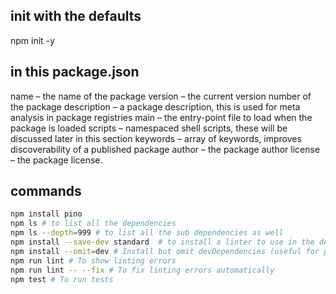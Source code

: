 ## init with the defaults

npm init -y

## in this package.json

name – the name of the package
version – the current version number of the package
description – a package description, this is used for meta analysis in package registries
main – the entry-point file to load when the package is loaded
scripts – namespaced shell scripts, these will be discussed later in this section
keywords – array of keywords, improves discoverability of a published package
author – the package author
license – the package license.

## commands

```zsh
npm install pino
npm ls # to list all the dependencies
npm ls --depth=999 # to list all the sub dependencies as well
npm install --save-dev standard  # to install a linter to use in the development time only
npm install --omit=dev # Install but omit devDependencies (useful for production installs)
npm run lint # To show linting errors
npm run lint -- --fix # To fix linting errors automatically
npm test # To run tests
```
